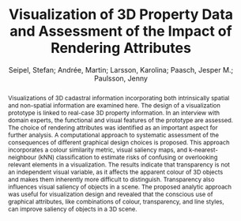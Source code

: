 ---
layout: technique
title: "Visualization of 3D Property Data and Assessment of the Impact of Rendering Attributes"
classifications:
    system_type: "False"
    technique: "False"
    design_study: "False"
    evaluation: "True"
    data: "False"
    analysis: "False"
    generation: "False"
    curation_and_transformation: "False"
    management: "False"
    modeling: "False"
    urban_analysis: "False"
    visualization: "False"
    sunlight_access: "False"
    wind_ventilation: "False"
    view_impact: "False"
    energy: "False"
    damage_and_disaster_management: "False"
    climate: "False"
    sound: "False"
    property_cadastre: "True"
    others: "False"
    lookup: "False"
    browse: "True"
    locate: "False"
    explore: "False"
    identify: "False"
    compare: "False"
    summarize: "False"
    distribution: "False"
    trends: "False"
    outliers: "False"
    extremes: "False"
    features: "True"
    target_discovery: "False"
    target_access: "True"
    spatial_relation: "False"
    buildings: "True"
    streets: "False"
    nature: "False"
    uniform_discretization: "False"
    structural_subdivision: "False"
    univariate: "True"
    multivariate: "False"
    volumetric: "False"
    temporal: "False"
    sensing: "False"
    statistical: "False"
    simulation_based: "False"
    learning_based: "False"
    surveyed: "False"
    site: "True"
    block: "True"
    multi_block: "False"
    city: "False"
    va_wo_model: "True"
    post_model: "False"
    model_integrated: "False"
    assisted_models: "False"
    overlay: "False"
    embedded: "False"
    linked: "False"
    temporal_jx: "False"
    spatial_jx: "False"
    filter: "False"
    aggregate: "False"
    embed: "False"
    glyphs: "False"
    bar_charts: "False"
    scatterplots: "False"
    matrix: "False"
    parallel_coordinates: "False"
    map_2d: "False"
    map_3d: "True"
    walking: "False"
    steering: "False"
    selection_based: "False"
    manipulation_based: "True"
    distortion: "False"
    ghosting: "False"
    culling: "False"
    birds_view: "False"
    multi_view: "False"
    assisted_steering: "False"
    other: "False"
    vr_cave: "False"
    ar: "False"
    desktop: "True"
    mobile: "False"
    case_study: "False"
    user_study: "False"
    statistical_evaluation: "False"
    expert_interviews: "True"
key: "JY4MYTAI"
item_type: "journalArticle"
publication_year: "2020"
author: "Seipel, Stefan; Andrée, Martin; Larsson, Karolina; Paasch, Jesper M.; Paulsson, Jenny"
publication_title: "Journal of Geovisualization and Spatial Analysis"
isbn: "nan"
issn: "2509-8810, 2509-8829"
doi: "10.1007/s41651-020-00063-6"
url_paper: "https://link.springer.com/10.1007/s41651-020-00063-6"
abstract_note: "Abstract             Visualizations of 3D cadastral information incorporating both intrinsically spatial and non-spatial information are examined here. The design of a visualization prototype is linked to real-case 3D property information. In an interview with domain experts, the functional and visual features of the prototype are assessed. The choice of rendering attributes was identified as an important aspect for further analysis. A computational approach to systematic assessment of the consequences of different graphical design choices is proposed. This approach incorporates a colour similarity metric, visual saliency maps, and k-nearest-neighbour (kNN) classification to estimate risks of confusing or overlooking relevant elements in a visualization. The results indicate that transparency is not an independent visual variable, as it affects the apparent colour of 3D objects and makes them inherently more difficult to distinguish. Transparency also influences visual saliency of objects in a scene. The proposed analytic approach was useful for visualization design and revealed that the conscious use of graphical attributes, like combinations of colour, transparency, and line styles, can improve saliency of objects in a 3D scene."
date_added: "2023-01-30 00:34:58"
date_modified: "2023-01-30 00:34:58"
access_date: "2023-01-30 00:34:58"
pages: "23"
num_pages: "nan"
issue: "2"
volume: "4.0"
number_of_volumes: "nan"
journal_abbreviation: "J geovis spat anal"
short_title: "nan"
series: "nan"
series_number: "nan"
series_text: "nan"
series_title: "nan"
publisher: "nan"
place: "nan"
language: "en"
rights: "nan"
type: "nan"
archive: "nan"
archive_location: "nan"
library_catalog: "DOI.org (Crossref)"
call_number: "nan"
extra: "nan"
notes: "nan"
link_attachments: "nan"
manual_tags: "nan"
automatic_tags: "nan"
editor: "nan"
series_editor: "nan"
translator: "nan"
contributor: "nan"
attorney_agent: "nan"
book_author: "nan"
cast_member: "nan"
commenter: "nan"
composer: "nan"
cosponsor: "nan"
counsel: "nan"
interviewer: "nan"
producer: "nan"
recipient: "nan"
reviewed_author: "nan"
scriptwriter: "nan"
words_by: "nan"
guest: "nan"
number: "nan"
edition: "nan"
running_time: "nan"
scale: "nan"
medium: "nan"
artwork_size: "nan"
filing_date: "nan"
application_number: "nan"
assignee: "nan"
issuing_authority: "nan"
country: "nan"
meeting_name: "nan"
conference_name: "nan"
court: "nan"
references: "nan"
reporter: "nan"
legal_status: "nan"
priority_numbers: "nan"
programming_language: "nan"
version: "nan"
system: "nan"
code: "nan"
code_number: "nan"
section: "nan"
session: "nan"
committee: "nan"
history: "nan"
legislative_body: "nan"
abstract: "Visualizations of 3D cadastral information incorporating both intrinsically spatial and non-spatial information are examined here. The design of a visualization prototype is linked to real-case 3D property information. In an interview with domain experts, the functional and visual features of the prototype are assessed. The choice of rendering attributes was identified as an important aspect for further analysis. A computational approach to systematic assessment of the consequences of different graphical design choices is proposed. This approach incorporates a colour similarity metric, visual saliency maps, and k-nearest-neighbour (kNN) classification to estimate risks of confusing or overlooking relevant elements in a visualization. The results indicate that transparency is not an independent visual variable, as it affects the apparent colour of 3D objects and makes them inherently more difficult to distinguish. Transparency also influences visual saliency of objects in a scene. The proposed analytic approach was useful for visualization design and revealed that the conscious use of graphical attributes, like combinations of colour, transparency, and line styles, can improve saliency of objects in a 3D scene."
---